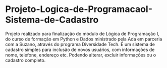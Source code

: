 # Projeto-Logica-de-ProgramacaoI-Sistema-de-Cadastro
Projeto realizado para finalização do módulo de Lógica de Programação I, do curso de formação em Python e Dados ministrado pela Ada em parceria com a Suzano, através do programa Diversidade Tech.
É um sistema de cadastro simples para inclusão de novos usuários, com informações de nome, telefone, endereço etc. Podendo alterar, excluir informações ou o cadastro completo.
